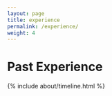 ```yaml
---
layout: page
title: experience
permalink: /experience/
weight: 4
---
```


# **Past Experience**

<div class="row">
{% include about/timeline.html %}
</div>
